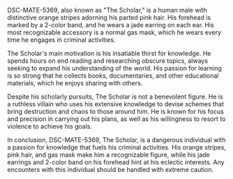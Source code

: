 DSC-MATE-5369, also known as "The Scholar," is a human male with distinctive orange stripes adorning his parted pink hair. His forehead is marked by a 2-color band, and he wears a jade earring on each ear. His most recognizable accessory is a normal gas mask, which he wears every time he engages in criminal activities.

The Scholar's main motivation is his insatiable thirst for knowledge. He spends hours on end reading and researching obscure topics, always seeking to expand his understanding of the world. His passion for learning is so strong that he collects books, documentaries, and other educational materials, which he enjoys sharing with others.

Despite his scholarly pursuits, The Scholar is not a benevolent figure. He is a ruthless villain who uses his extensive knowledge to devise schemes that bring destruction and chaos to those around him. He is known for his focus and precision in carrying out his plans, as well as his willingness to resort to violence to achieve his goals.

In conclusion, DSC-MATE-5369, The Scholar, is a dangerous individual with a passion for knowledge that fuels his criminal activities. His orange stripes, pink hair, and gas mask make him a recognizable figure, while his jade earrings and 2-color band on his forehead hint at his eclectic interests. Any encounters with this individual should be handled with extreme caution.